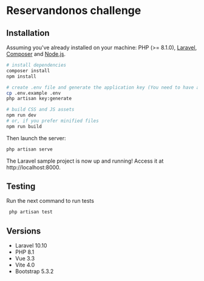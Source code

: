 # Reservandonos challenge


## Installation

Assuming you've already installed on your machine: PHP (>= 8.1.0), [Laravel](https://laravel.com), [Composer](https://getcomposer.org) and [Node.js](https://nodejs.org).

``` bash
# install dependencies
composer install
npm install

# create .env file and generate the application key (You need to have a database created)
cp .env.example .env
php artisan key:generate

# build CSS and JS assets
npm run dev
# or, if you prefer minified files
npm run build
```

Then launch the server:

``` bash
php artisan serve
```

The Laravel sample project is now up and running! Access it at http://localhost:8000.

## Testing

Run the next command to run tests
``` bash
 php artisan test
```


## Versions

* Laravel 10.10
* PHP 8.1
* Vue 3.3
* Vite 4.0
* Bootstrap 5.3.2